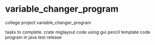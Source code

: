 variable_changer_program
========================


college project variable_changer_program

tasks to complete.
crate miglayout code using gui pencil template
code program in java
test
release
